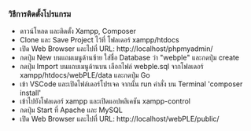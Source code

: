 ### วิธีการติดตั้งโปรแกรม

- ดาวน์โหลด และติดตั้ง Xampp, Composer
- Clone และ Save Project ไว้ที่ โฟลเดอร์ xampp/htdocs
- เปิด Web Browser และไปที่ URL: http://localhost/phpmyadmin/
- กดปุ่ม New บนแถมเมนูด้านซ้าย ใส่ชื่อ Database ว่า "webple" และกดปุ่ม create
- กดปุ่ม Import บนแถบเมนูด้านบน เลือกไฟล์ webple.sql จากโฟลเดอร์ xampp/htdocs/webPLE/data และกดปุ่ม Go
- เข้า VSCode และเปิดไฟล์เดอร์โปรเจค จากนั้น run คำสั่ง บน Terminal 'composer install'
- เข้าไปยังโฟลเดอร์ xampp และเปิดแอปพลิเคชัน xampp-control
- กดปุ่ม Start ที่ Apache และ MySQL
- เปิด Web Browser และไปที่ URL: http://localhost/webPLE/public/
